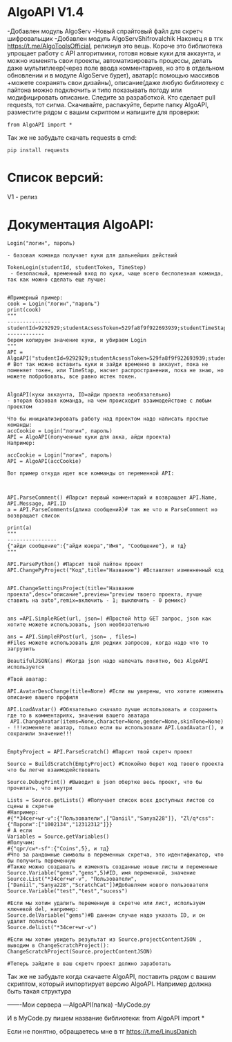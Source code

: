 # AlgoAPI V1.4
-Добавлен модуль AlgoServ
-Новый спрайтовый файл для скретч шифровальщик
-Добавлен модуль AlgoServShifrovalchik
Наконец я в тгк https://t.me/AlgoToolsOfficial, релизнул это вещь. Короче это библиотека упрощает работу с API алгоритмики, готовя новые куки для аккаунта, и можно изменять свои проекты, автоматизировать процессы, делать даже мультиплеер(через поле ввода комментариев, но это в отдельном обновлении и в модуле AlgoServe будет), аватар(с помощью массивов +можете сохранять свои дизайны), описание(даже любую библиотеку с пайтона можно подключить и типо показывать погоду или модифицировать описание. Следите за разработкой. Кто сделает pull requests, тот сигма. Скачивайте, распакуйте, берите папку AlgoAPI, разместите рядом с вашим скриптом и напишите для проверки:
```
from AlgoAPI import *
```
Так же не забудьте скачать requests в cmd:
```
pip install requests
```

# Список версий:
V1 - релиз

# Документация AlgoAPI:
```
Login("логин", пароль)

- базовая команда получает куки для дальнейших действий

TokenLogin(studentId, studentToken, TimeStep)
 - безопасный, временный вход по куки, чаще всего бесполезная команда, так как можно сделать еще лучше:


#Примерный пример:
cook = Login("логин","пароль")
print(cook)
"""
--------------
studentId=9292929;studentAcsessToken=529fa8f9f922693939;studentTimeStap=199292293908
------------
берем копируем значение куки, и убираем Login
"""
API = AlgoAPI("studentId=9292929;studentAcsessToken=529fa8f9f922693939;studentTimeStap=199292293908")
# Вот так можно вставить куки и зайди временно в аккаунт, пока не поменяет токен, или TimeStap, насчет распространении, пока не знаю, но можете побробовать, все равно истек токен.


AlgoAPI(куки аккаунта, ID=айди проекта необязательно) 
- вторая базовая команда, на чем происходит взаимодействие с любым проектом

Что бы инициализировать работу над проектом надо написать простые команды:
accCookie = Login("логин", пароль)
API = AlgoAPI(полученные куки для акка, айди проекта)
Например:

accCookie = Login("логин", пароль)
API = AlgoAPI(accCookie)

Вот пример откуда идет все комманды от переменной API:



API.ParseComment() #Парcит первый комментарий и возвращает API.Name, API.Message, API.ID
a = API.ParseComments(длина сообщений)# так же что и ParseComment но возвращает список

print(a)
"""
----------------
{"айди сообщение":{"айди юзера","Имя", "Сообщение"}, и тд}
"""

API.ParsePython() #Парсит твой пайтон проект
API.ChangePyProject("Код",title="Название") #Вставляет изменненный код


API.ChangeSettingsProject(title="Название проекта",desc="описание",preview="preview твоего проекта, лучше ставить на auto",remix=включить - 1; выключить - 0 ремикс)


ans =API.SimpleRGet(url, json=) #Простой http GET запрос, json как хотите можете использовать, json необязательно 

ans = API.SimpleRPost(url, json= , files=)
#Files можете использовать для редких запросов, когда надо что то загрузить

BeautifulJSON(ans) #Когда json надо напечать понятно, без AlgoAPI используется 

#Твой аватар:

API.AvatarDescChange(title=None) #Если вы уверены, что хотите изменить описание вашего профиля

API.LoadAvatar() #Обязательно сначало лучше использовать и сохранить где то в комментариях, значении вашего аватара
 API.ChangeAvatar(items=None,character=None,gender=None,skinTone=None) - !!!изменяете аватар, только если вы использовали API.LoadAvatar(), и сохранили значение!!!


EmptyProject = API.ParseScratch() #Парсит твой скретч проект

Source = BuildScratch(EmptyProject) #Спокойно берет код твоего проекта что бы легче взаимодействовать

Source.DebugPrint() #Выводит в json обертке весь проект, что бы прочитать, что внутри

Lists = Source.getLists() #Получает список всех доступных листов со сцены в скретче
#Например:
#{"*34cer+wr-v":{"Пользователи",["Daniil","Sanya228"]}, "Zl/q*css":{"Пароли":["1002134","12312312"]}}
# А если
Variables = Source.getVariables()
#Получим:
#{"qpr/cw*-sf":{"Coins",5}, и тд}
#Что за рандомные символы в переменных скретча, это идентификатор, что бы получить переменную
#Также можно создавать и изменять созданные новые листы и переменные
Source.Variable("gems","gems",5)#ID, имя переменной, значение
Source.List("*34cer+wr-v", "Пользователи", ["Daniil","Sanya228","ScratchCat"])#Добавляем нового пользователя
Source.Variable("test","test","sucess")

#Если мы хотим удалить переменную в скретче или лист, используем ключевой del, например:
Source.delVariable("gems")#В данном случае надо указать ID, и он удалит полностью
Source.delList("*34cer+wr-v")

#Если мы хотим увидеть результат из Source.projectContentJSON , выводим в ChangeScratchProject():
ChangeScratchProject(Source.projectContentJSON)

#Теперь зайдите в ваш скретч проект должно заработать
```


Так же не забудьте когда скачаете AlgoAPI, поставить рядом с вашим скриптом, который импортирует версию AlgoAPI. Например должна быть такая структура

——-Мои сервера
—AlgoAPI(папка)
-MyCode.py

И в MyCode.py пишем название библиотеки:
from AlgoAPI import * 

Если не понятно, обращаетесь мне в тг https://t.me/LinusDanich
